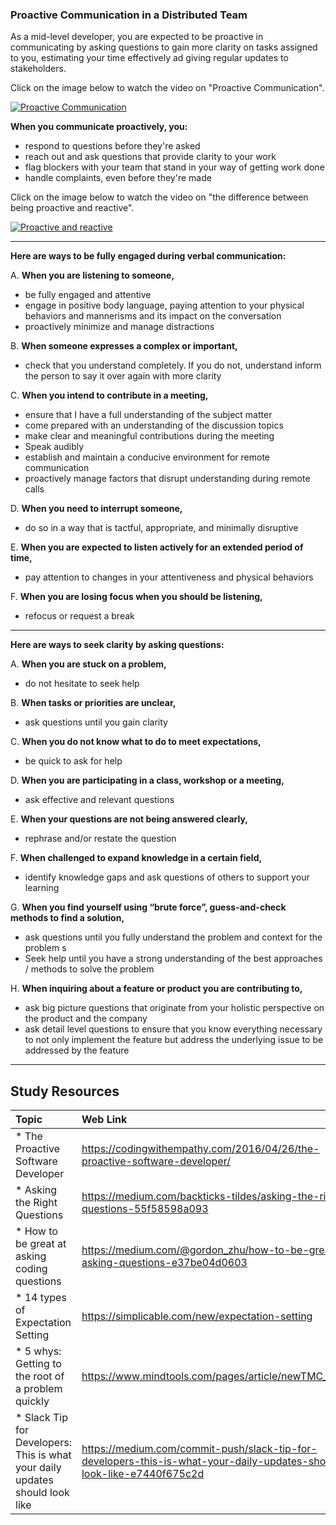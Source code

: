 ### **Proactive Communication in a Distributed Team**
As a mid-level developer, you are expected to be proactive in communicating by asking questions to gain more clarity on tasks assigned to you, estimating your time effectively ad giving regular updates to stakeholders.

Click on the image below to watch the video on "Proactive Communication".

[![Proactive Communication](http://img.youtube.com/vi/kPYW1uL9d8o/0.jpg)](http://www.youtube.com/watch?v=kPYW1uL9d8o "Proactive Communication")

**When you communicate proactively, you:**

- respond to questions before they're asked
- reach out and ask questions that provide clarity to your work
- flag blockers with your team that stand in your way of getting work done
- handle complaints, even before they're made

Click on the image below to watch the video on "the difference between being proactive and reactive".

[![Proactive and reactive](http://img.youtube.com/vi/Tex0zKuLCMg/0.jpg)](http://www.youtube.com/watch?v=Tex0zKuLCMg "Proactive and reactive")

------

**Here are ways to be fully engaged during verbal communication:**

A. **When you are listening to someone,**
- be fully engaged and attentive
- engage in positive body language, paying attention to your physical behaviors and mannerisms and its impact on the conversation
- proactively minimize and manage distractions

B. **When someone expresses a complex or important,**
- check that you understand completely. If you do not, understand inform the person to say it over again with more clarity

C. **When you intend to contribute in a meeting,**
- ensure that I have a full understanding of the subject matter
- come prepared with an understanding of the discussion topics
- make clear and meaningful contributions during the meeting
- Speak audibly
- establish and maintain a conducive environment for remote communication
- proactively manage factors that disrupt understanding during remote calls

D. **When you need to interrupt someone,**
- do so in a way that is tactful, appropriate, and minimally disruptive

E. **When you are  expected to listen actively for an extended period of time,**
- pay attention to changes in your attentiveness and physical behaviors

F. **When you are  losing focus when you should be listening,**
- refocus or request a break

-----
**Here are ways to seek clarity by asking questions:**

A. **When you are stuck on a problem,**
- do not hesitate to seek help

B. **When tasks or priorities are unclear,**
- ask questions until you gain clarity

C. **When you do not know what to do to meet expectations,**
- be quick to ask for help

D. **When you are participating in a class, workshop or a meeting,**
- ask effective and relevant questions

E. **When your questions are not being answered clearly,**
- rephrase and/or restate the question

F. **When challenged to expand knowledge in a certain field,**
- identify knowledge gaps and ask questions of others to support your learning

G. **When you find yourself using “brute force”, guess-and-check methods to find a solution,**		
- ask questions until you fully understand the problem and context for the problem	s
- Seek help until  you have a strong understanding of the best approaches / methods to solve the problem

H. **When inquiring about a feature or product you are contributing to,**
- ask big picture questions that originate from your holistic perspective on the product and the company
- ask detail level questions to ensure that you know everything necessary to not only implement the feature but address the underlying issue to be addressed by the feature


-------

Study Resources
----------------


| Topic   |  Web Link      |
|:---------|:----------|
| * The Proactive Software Developer|https://codingwithempathy.com/2016/04/26/the-proactive-software-developer/|
| * Asking the Right Questions|https://medium.com/backticks-tildes/asking-the-right-questions-55f58598a093|
| * How to be great at asking coding questions|https://medium.com/@gordon_zhu/how-to-be-great-at-asking-questions-e37be04d0603|
| * 14 types of Expectation Setting|https://simplicable.com/new/expectation-setting|
| * 5 whys: Getting to the root of a problem quickly|https://www.mindtools.com/pages/article/newTMC_5W.htm|
| * Slack Tip for Developers: This is what your daily updates should look like|https://medium.com/commit-push/slack-tip-for-developers-this-is-what-your-daily-updates-should-look-like-e7440f675c2d|
